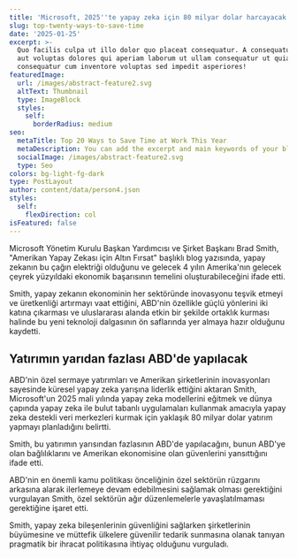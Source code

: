 ```yaml
---
title: 'Microsoft, 2025''te yapay zeka için 80 milyar dolar harcayacak'
slug: top-twenty-ways-to-save-time
date: '2025-01-25'
excerpt: >-
  Quo facilis culpa ut illo dolor quo placeat consequatur. A consequatur facilis
  aut voluptas dolores qui aperiam laborum ut ullam consequatur ut quia
  consequatur cum inventore voluptas sed impedit asperiores!
featuredImage:
  url: /images/abstract-feature2.svg
  altText: Thumbnail
  type: ImageBlock
  styles:
    self:
      borderRadius: medium
seo:
  metaTitle: Top 20 Ways to Save Time at Work This Year
  metaDescription: You can add the excerpt and main keywords of your blog post here.
  socialImage: /images/abstract-feature2.svg
  type: Seo
colors: bg-light-fg-dark
type: PostLayout
author: content/data/person4.json
styles:
  self:
    flexDirection: col
isFeatured: false
---
```

Microsoft Yönetim Kurulu Başkan Yardımcısı ve Şirket Başkanı Brad Smith, "Amerikan Yapay Zekası için Altın Fırsat" başlıklı blog yazısında, yapay zekanın bu çağın elektriği olduğunu ve gelecek 4 yılın Amerika'nın gelecek çeyrek yüzyıldaki ekonomik başarısının temelini oluşturabileceğini ifade etti.

Smith, yapay zekanın ekonominin her sektöründe inovasyonu teşvik etmeyi ve üretkenliği artırmayı vaat ettiğini, ABD'nin özellikle güçlü yönlerini iki katına çıkarması ve uluslararası alanda etkin bir şekilde ortaklık kurması halinde bu yeni teknoloji dalgasının ön saflarında yer almaya hazır olduğunu kaydetti.

## Yatırımın yarıdan fazlası ABD'de yapılacak



ABD'nin özel sermaye yatırımları ve Amerikan şirketlerinin inovasyonları sayesinde küresel yapay zeka yarışına liderlik ettiğini aktaran Smith, Microsoft'un 2025 mali yılında yapay zeka modellerini eğitmek ve dünya çapında yapay zeka ile bulut tabanlı uygulamaları kullanmak amacıyla yapay zeka destekli veri merkezleri kurmak için yaklaşık 80 milyar dolar yatırım yapmayı planladığını belirtti.

Smith, bu yatırımın yarısından fazlasının ABD'de yapılacağını, bunun ABD'ye olan bağlılıklarını ve Amerikan ekonomisine olan güvenlerini yansıttığını ifade etti.

ABD'nin en önemli kamu politikası önceliğinin özel sektörün rüzgarını arkasına alarak ilerlemeye devam edebilmesini sağlamak olması gerektiğini vurgulayan Smith, özel sektörün ağır düzenlemelerle yavaşlatılmaması gerektiğine işaret etti.

Smith, yapay zeka bileşenlerinin güvenliğini sağlarken şirketlerinin büyümesine ve müttefik ülkelere güvenilir tedarik sunmasına olanak tanıyan pragmatik bir ihracat politikasına ihtiyaç olduğunu vurguladı.
